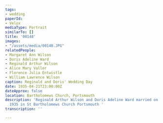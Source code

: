 ```yaml
---
tags:
- wedding
paperId:
- Velox
mediaType: Portrait
similarTo: []
title: '00148'
images:
- "/assets/media/00148.JPG"
relatedPeople:
- Margaret Ann Wilson
- Doris Adeline Ward
- Reginald Arthur Wilson
- Alice Mary Valler
- Florence Julia Entwistle
- William Lawrence Wilson
caption: Reginald and Doris' Wedding Day
date: 1935-04-21T23:00:00Z
dateApprox: false
location: Bartholomews Church, Portsmouth
description: 'Reginald Arthur Wilson and Doris Adeline Ward married on the 22 April
  1935 in St Bartholomews Church Portsmouth '
transcription: ''

---
```

